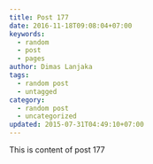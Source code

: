 ```yaml
---
title: Post 177
date: 2016-11-18T09:08:04+07:00
keywords:
  - random
  - post
  - pages
author: Dimas Lanjaka
tags:
  - random post
  - untagged
category:
  - random post
  - uncategorized
updated: 2015-07-31T04:49:10+07:00
---
```

This is content of post 177